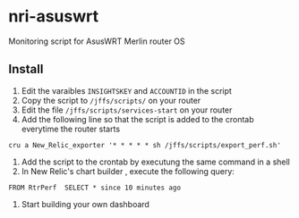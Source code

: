 # nri-asuswrt
Monitoring script for AsusWRT Merlin router OS

## Install
1. Edit the varaibles `INSIGHTSKEY` and `ACCOUNTID` in the script
1. Copy the script to `/jffs/scripts/` on your router
1. Edit the file `/jffs/scripts/services-start` on your router
1. Add the following line so that the script is added to the crontab everytime the router starts
```
cru a New_Relic_exporter '* * * * * sh /jffs/scripts/export_perf.sh'
```
1. Add the script to the crontab by executung the same command in a shell
1. In New Relic's chart builder , execute the following query:
```
FROM RtrPerf  SELECT * since 10 minutes ago 
```
1. Start building your own dashboard
